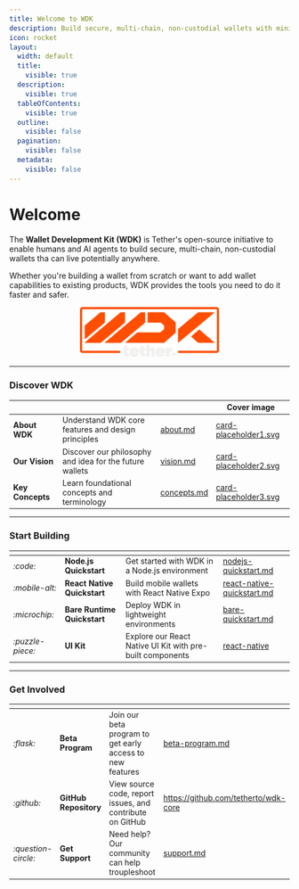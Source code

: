 ```yaml
---
title: Welcome to WDK
description: Build secure, multi-chain, non-custodial wallets with minimal effort
icon: rocket
layout:
  width: default
  title:
    visible: true
  description:
    visible: true
  tableOfContents:
    visible: true
  outline:
    visible: false
  pagination:
    visible: false
  metadata:
    visible: false
---
```


# Welcome

The **Wallet Development Kit (WDK)** is Tether's open-source initiative to enable humans and AI agents to build secure, multi-chain, non-custodial wallets tha can live potentially anywhere.

Whether you're building a wallet from scratch or want to add wallet capabilities to existing products, WDK provides the tools you need to do it faster and safer.

<div align="center" data-full-width="true"><img src="assets/wdk-logo.png" alt="" width="250"></div>

***

### Discover WDK

<table data-view="cards"><thead><tr><th></th><th></th><th data-hidden data-card-target data-type="content-ref"></th><th data-hidden data-card-cover data-type="image">Cover image</th></tr></thead><tbody><tr><td><strong>About WDK</strong></td><td>Understand WDK core features and design principles</td><td><a href="overview/about.md">about.md</a></td><td><a href="assets/card-placeholder1.svg">card-placeholder1.svg</a></td></tr><tr><td><strong>Our Vision</strong></td><td>Discover our philosophy and idea for the future wallets</td><td><a href="overview/vision.md">vision.md</a></td><td><a href="assets/card-placeholder2.svg">card-placeholder2.svg</a></td></tr><tr><td><strong>Key Concepts</strong></td><td>Learn foundational concepts and terminology</td><td><a href="resources/concepts.md">concepts.md</a></td><td><a href="assets/card-placeholder3.svg">card-placeholder3.svg</a></td></tr></tbody></table>

***

### Start Building

<table data-card-size="large" data-view="cards">
	<thead>
		<tr>
			<th></th>
			<th></th>
			<th></th>
			<th data-hidden data-card-target data-type="content-ref"></th>
		</tr>
	</thead>
	<tbody>
		<tr>
			<td>
				<i class="fa-code">:code:</i>
			</td>
			<td>
				<strong>Node.js Quickstart</strong>
			</td>
			<td>Get started with WDK in a Node.js environment</td>
			<td>
				<a href="getting-started/nodejs-quickstart.md">nodejs-quickstart.md</a>
			</td>
		</tr>
		<tr>
			<td>
				<i class="fa-mobile-alt">:mobile-alt:</i>
			</td>
			<td>
				<strong>React Native Quickstart</strong>
			</td>
			<td>Build mobile wallets with React Native Expo</td>
			<td>
				<a href="getting-started/react-native-quickstart.md">react-native-quickstart.md</a>
			</td>
		</tr>
		<tr>
			<td>
				<i class="fa-microchip">:microchip:</i>
			</td>
			<td>
				<strong>Bare Runtime Quickstart</strong>
			</td>
			<td>Deploy WDK in lightweight environments</td>
			<td>
				<a href="getting-started/bare-quickstart.md">bare-quickstart.md</a>
			</td>
		</tr>
		<tr>
			<td>
				<i class="fa-puzzle-piece">:puzzle-piece:</i>
			</td>
			<td>
				<strong>UI Kit</strong>
			</td>
			<td>Explore our React Native UI Kit with pre-built components</td>
			<td>
				<a href="ui-kit/react-native/">react-native</a>
			</td>
		</tr>
	</tbody>
</table>

***

### Get Involved

<table data-view="cards">
	<thead>
		<tr>
			<th></th>
			<th></th>
			<th></th>
			<th data-hidden data-card-target data-type="content-ref"></th>
		</tr>
	</thead>
	<tbody>
		<tr>
			<td>
				<i class="fa-flask">:flask:</i>
			</td>
			<td>
				<strong>Beta Program</strong>
			</td>
			<td>Join our beta program to get early access to new features</td>
			<td>
				<a href="overview/beta-program.md">beta-program.md</a>
			</td>
		</tr>
		<tr>
			<td>
				<i class="fa-github">:github:</i>
			</td>
			<td>
				<strong>GitHub Repository</strong>
			</td>
			<td>View source code, report issues, and contribute on GitHub</td>
			<td>
				<a href="https://github.com/tetherto/wdk-core">https://github.com/tetherto/wdk-core</a>
			</td>
		</tr>
		<tr>
			<td>
				<i class="fa-question-circle">:question-circle:</i>
			</td>
			<td>
				<strong>Get Support</strong>
			</td>
			<td>Need help? Our community can help troupleshoot</td>
			<td>
				<a href="overview/support.md">support.md</a>
			</td>
		</tr>
	</tbody>
</table>
